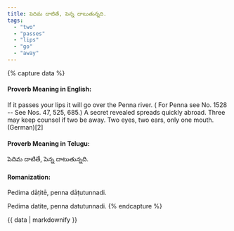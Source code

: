 ```yaml
---
title: పెదిమ దాటితే, పెన్న దాటుతున్నది.
tags:
  - "two"
  - "passes"
  - "lips"
  - "go"
  - "away"
---
```


{% capture data %}
#### Proverb Meaning in English:
If it passes your lips it will go over the Penna river.
( For Penna see No. 1528 -- See Nos. 47, 525, 685.)
A secret revealed spreads quickly abroad.
Three may keep counsel if two be away.
Two eyes, two ears, only one mouth. (German)[2]

#### Proverb Meaning in Telugu:
పెదిమ దాటితే, పెన్న దాటుతున్నది.

#### Romanization:
Pedima dāṭitē, penna dāṭutunnadi.

Pedima datite, penna datutunnadi.
{% endcapture %}

{{ data | markdownify }}

